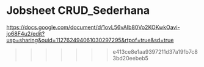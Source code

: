 # Jobsheet CRUD_Sederhana
https://docs.google.com/document/d/1ovL56vAIb80Vo2KOKwkOavi-jo68F4u2/edit?usp=sharing&ouid=112762494061030297295&rtpof=true&sd=true
>>>>>>> e413ce8e1aa9397211d37a19fb7c83bd20eebeb5
